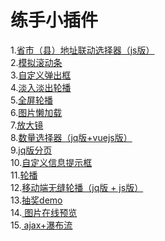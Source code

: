 练手小插件
====
1.<a href="https://lvpangpang.github.io/components/address/demo1.html">省市（县）地址联动选择器（js版）</a><br/>
2.<a href="https://lvpangpang.github.io/components/custom-bar/demo.html">模拟滚动条</a><br/>
3.<a href="https://lvpangpang.github.io/components/custom-pop/demo.html">自定义弹出框</a><br/>
4.<a href="https://lvpangpang.github.io/components/fade-carousel/demo.html">淡入淡出轮播</a><br/>
5.<a href="https://lvpangpang.github.io/components/fullPage/demo.html">全屏轮播</a><br/>
6.<a href="https://lvpangpang.github.io/components/img-lazy/demo.html">图片懒加载</a><br/>
7.<a href="https://lvpangpang.github.io/components/magnifier/demo.html">放大镜</a><br/>
8.<a href="https://lvpangpang.github.io/components/num-control/vue-num.html">数量选择器（jq版+vuejs版）</a><br/>
9.<a href="https://lvpangpang.github.io/components/page/demo.html">jq版分页</a><br/>
10.<a href="https://lvpangpang.github.io/components/prompt-text/demo.html">自定义信息提示框</a><br/>
11.<a href="https://lvpangpang.github.io/components/seamless-carousel/demo.html">轮播</a><br/>
12.<a href="https://lvpangpang.github.io/components/sp/main1.html">移动端无缝轮播（jq版 + js版）</a><br/>
13.<a href="https://lvpangpang.github.io/components/turntable/demo.html">抽奖demo</a><br/>
14.<a href="https://lvpangpang.github.io/components/upload-pictures/demo.html"> 图片在线预览</a><br/>
15.<a href="https://lvpangpang.github.io/components/water-fall/demo.html"> ajax+瀑布流</a><br/>




